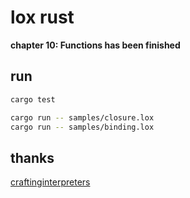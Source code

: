 # lox rust

**chapter 10: Functions has been finished**

## run
```bash
cargo test

cargo run -- samples/closure.lox
cargo run -- samples/binding.lox
```

## thanks

[craftinginterpreters](https://craftinginterpreters.com/)

